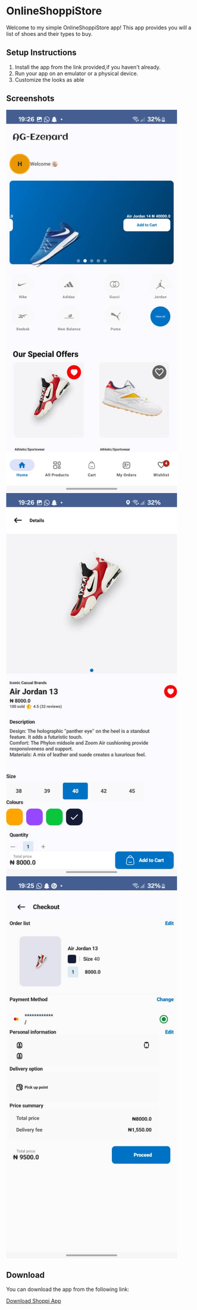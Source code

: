 <!DOCTYPE html>
<html lang="en">
<head>
    <meta charset="UTF-8">
    <meta name="viewport" content="width=device-width, initial-scale=1.0">

</head>
<body>
    <div class="container">
        <h1>OnlineShoppiStore</h1>
        <p>Welcome to my simple OnlineShoppiStore app! This app provides you will a list of shoes and their types to buy.</p>
        <h2>Setup Instructions</h2>
        <ol>
            <li>Install the app from the link provided,if you haven't already.</li>
            <li>Run your app on an emulator or a physical device.</li>
            <li>Customize the looks as able</li>
        </ol>
        <h2>Screenshots</h2>
        <img src="https://github.com/toby1907/OnlineShoppiStore/blob/main/app/src/main/res/drawable/store1.jpg" alt="Screenshot 1"> 
       <img src="https://github.com/toby1907/OnlineShoppiStore/blob/main/app/src/main/res/drawable/store2.jpg" alt="Screenshot 2"> 
         <img src="https://github.com/toby1907/OnlineShoppiStore/blob/main/app/src/main/res/drawable/store3.jpg" alt="Screenshot 3"> 
        <!-- Add more screenshots as needed -->
        <h2>Download</h2>
        <p>You can download the app from the following link:</p>
        <a href="https://github.com/toby1907/OnlineShoppiStore/releases/tag/v1.0.0-beta">Download Shoppi App</a>
</div>


</body>
</html>

